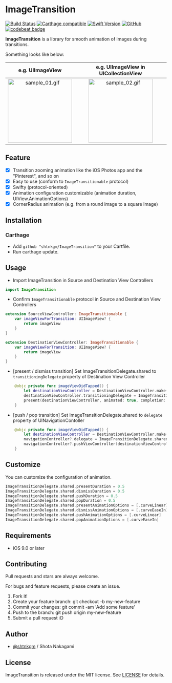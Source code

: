 # ImageTransition

[![Build Status](https://travis-ci.com/shtnkgm/ImageTransition.svg?branch=master)](https://travis-ci.com/shtnkgm/ImageTransition)
[![Carthage compatible](https://img.shields.io/badge/Carthage-compatible-4BC51D.svg?style=flat)](https://github.com/Carthage/Carthage)
[![Swift Version](https://img.shields.io/badge/Swift-4-F16D39.svg)](https://developer.apple.com/swift)
[![GitHub](https://img.shields.io/github/license/shtnkgm/ImageTransition.svg)](https://github.com/shtnkgm/ImageTransition/blob/master/LICENSE)
[![codebeat badge](https://codebeat.co/badges/fb61c826-2d9c-4931-9be1-3080abc936cd)](https://codebeat.co/projects/github-com-shtnkgm-imagetransition-master)

**ImageTransition** is a library for smooth animation of images during transitions.

Something looks like below:

|e.g. UIImageView|e.g. UIImageView in UICollectionView|
|:---:|:---:|
|<img src="https://github.com/shtnkgm/ImageTransition/raw/master/docs/assets/sample_01.gif" alt="sample_01.gif" width="200px" /> | <img src="https://github.com/shtnkgm/ImageTransition/raw/master/docs/assets/sample_02.gif" alt="sample_02.gif" width="200px" />|

## Feature
 - [x] Transition zooming animation like the iOS Photos app and the "Pinterest", and so on
 - [x] Easy to use (conform to `ImageTransitionable` protocol)
 - [x] Swifty (protocol-oriented)
 - [x] Animation configuration customizable (animation duration, UIView.AnimationOptions)
 - [x] CornerRadius animation (e.g. from a round image to a square Image)

## Installation

### Carthage

 - Add `github "shtnkgm/ImageTransition"` to your Cartfile.
 - Run carthage update.

## Usage

 - Import ImageTransition in Source and Destination View Controllers
```swift
import ImageTransition
```
 - Confirm `ImageTransitionable` protocol in Source and Destination View Controllers
```swift
extension SourceViewController: ImageTransitionable {
    var imageViewForTransition: UIImageView? {
        return imageView
    }
}

extension DestinationViewController: ImageTransitionable {
    var imageViewForTransition: UIImageView? {
        return imageView
    }
}
```

 - [present / dismiss transition] Set ImageTransitionDelegate.shared to `transitioningDelegate` property of Destination View Controller
```swift
    @objc private func imageViewDidTapped() {
        let destinationViewController = DestinationViewController.make()
        destinationViewController.transitioningDelegate = ImageTransitionDelegate.shared
        present(destinationViewController, animated: true, completion: nil)
    }
```
 - [push / pop transition] Set ImageTransitionDelegate.shared to `delegate` property of UINavigationContoller
```swift
    @objc private func imageViewDidTapped() {
        let destinationViewController = DestinationViewController.make()
        navigationController?.delegate = ImageTransitionDelegate.shared
        navigationController?.pushViewController(destinationViewController, animated: true)
    }
```

## Customize

You can customize the configuration of animation.

```swift
ImageTransitionDelegate.shared.presentDuration = 0.5
ImageTransitionDelegate.shared.dismissDuration = 0.5
ImageTransitionDelegate.shared.pushDuration = 0.5
ImageTransitionDelegate.shared.popDuration = 0.5
ImageTransitionDelegate.shared.presentAnimationOptions = [.curveLinear]
ImageTransitionDelegate.shared.dismissAnimationOptions = [.curveEaseIn]
ImageTransitionDelegate.shared.pushAnimationOptions = [.curveLinear]
ImageTransitionDelegate.shared.popAnimationOptions = [.curveEaseIn]
```

## Requirements

 - iOS 9.0 or later

## Contributing

Pull requests and stars are always welcome.

For bugs and feature requests, please create an issue.

1. Fork it!
2. Create your feature branch: git checkout -b my-new-feature
3. Commit your changes: git commit -am 'Add some feature'
4. Push to the branch: git push origin my-new-feature
5. Submit a pull request :D

## Author

 - [@shtnkgm](https://github.com/shtnkgm) / Shota Nakagami

## License

ImageTransition is released under the MIT license. See [LICENSE](https://github.com/shtnkgm/ImageTransition/blob/master/LICENSE) for details.
